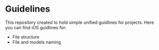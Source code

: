 # Guidelines

This repository created to hold simple unified guidlines for projects.
Here you can find iOS guidlines for:
- File structure
- File and models naming

